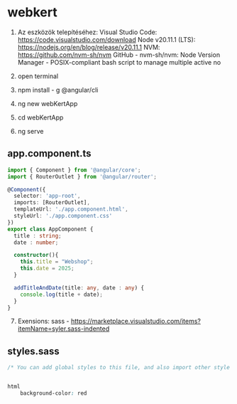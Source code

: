 # webkert


1. Az eszközök telepítéséhez:
Visual Studio Code: https://code.visualstudio.com/download
Node v20.11.1 (LTS): https://nodejs.org/en/blog/release/v20.11.1
NVM: 
https://github.com/nvm-sh/nvm
GitHub - nvm-sh/nvm: Node Version Manager - POSIX-compliant bash script to manage multiple active no

2. open terminal
3. npm install - g @angular/cli
4. ng new webKertApp
5. cd webKertApp
6. ng serve

## app.component.ts
```ts
import { Component } from '@angular/core';
import { RouterOutlet } from '@angular/router';

@Component({
  selector: 'app-root',
  imports: [RouterOutlet],
  templateUrl: './app.component.html',
  styleUrl: './app.component.css'
})
export class AppComponent {
  title : string;
  date : number;

  constructor(){
    this.title = "Webshop";
    this.date = 2025;
  }

  addTitleAndDate(title: any, date : any) {
    console.log(title + date);
  }
}
```
7. Exensions: sass - https://marketplace.visualstudio.com/items?itemName=syler.sass-indented

## styles.sass
```css
/* You can add global styles to this file, and also import other style files */


html
    background-color: red
```
